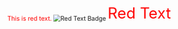 <span style="color:red">This is red text.</span>
![Red Text Badge](https://img.shields.io/badge/Red%20Text-ff0000)
<svg xmlns="http://www.w3.org/2000/svg" width="200" height="40" viewBox="0 0 200 40">
  <text x="0" y="35" fill="red" font-size="35">Red Text</text>
</svg>

